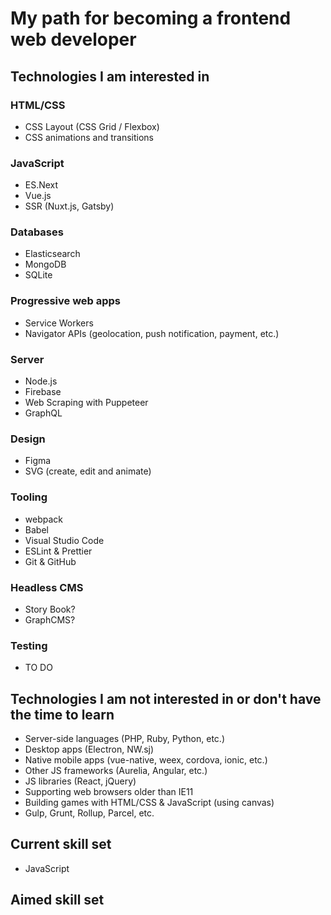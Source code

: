 # My path for becoming a frontend web developer

## Technologies I am interested in

### HTML/CSS
- CSS Layout (CSS Grid / Flexbox)
- CSS animations and transitions

### JavaScript
- ES.Next
- Vue.js
- SSR (Nuxt.js, Gatsby)

### Databases
- Elasticsearch
- MongoDB
- SQLite

### Progressive web apps
- Service Workers
- Navigator APIs (geolocation, push notification, payment, etc.)

### Server
- Node.js
- Firebase
- Web Scraping with Puppeteer
- GraphQL

### Design
- Figma
- SVG (create, edit and animate)

### Tooling
- webpack
- Babel
- Visual Studio Code
- ESLint & Prettier
- Git & GitHub

### Headless CMS
- Story Book?
- GraphCMS?

### Testing
- TO DO

## Technologies I am not interested in or don't have the time to learn
- Server-side languages (PHP, Ruby, Python, etc.)
- Desktop apps (Electron, NW.sj)
- Native mobile apps (vue-native, weex, cordova, ionic, etc.)
- Other JS frameworks (Aurelia, Angular, etc.)
- JS libraries (React, jQuery)
- Supporting web browsers older than IE11
- Building games with HTML/CSS & JavaScript (using canvas)
- Gulp, Grunt, Rollup, Parcel, etc.


## Current skill set
- JavaScript

## Aimed skill set
